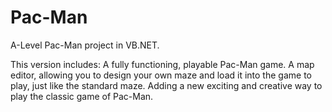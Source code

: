 # Pac-Man
A-Level Pac-Man project in VB.NET.

This version includes:
A fully functioning, playable Pac-Man game.
A map editor, allowing you to design your own maze and load it into the game to play, just like the standard maze. Adding a new exciting and creative way to play the classic game of Pac-Man.
